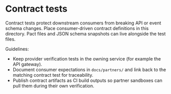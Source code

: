 # Contract tests

Contract tests protect downstream consumers from breaking API or event schema changes.
Place consumer-driven contract definitions in this directory. Pact files and JSON schema
snapshots can live alongside the test files.

Guidelines:

* Keep provider verification tests in the owning service (for example the API gateway).
* Document consumer expectations in `docs/partners/` and link back to the matching contract
  test for traceability.
* Publish contract artifacts as CI build outputs so partner sandboxes can pull them during
  their own verification.

